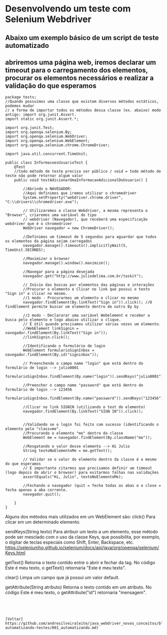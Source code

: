 # Desenvolvendo um teste com Selenium Webdriver
## Abaixo um exemplo básico de um script de teste automatizado
## abriremos uma página web, iremos declarar um timeout para o carregamento dos elementos, procurar os elementos necessários e realizar a validação do que esperamos

```
package tests;
//Quando possuímos uma classe que existem diversos métodos estáticos, podemos mudar
// a forma de importar todos os métodos dessa classe (ex. abaixo) modo antigo: import org.junit.Assert.
import static org.junit.Assert.*;

import org.junit.Test;
import org.openqa.selenium.By;
import org.openqa.selenium.WebDriver;
import org.openqa.selenium.WebElement;
import org.openqa.selenium.chrome.ChromeDriver;

import java.util.concurrent.TimeUnit;

public class InformacoesUsuarioTest {
    @Test
    //todo método de teste precisa ser público / void = todo método de teste não pode retornar algum valor
    public void testAdicionarUmaInformacaoAdicionalDoUsuario() {

        //Abrindo o NAVEGADOR:
        //Aqui definimos que iremos utilizar o chromedriver
        System.setProperty("webdriver.chrome.driver", "C:\\drivers\\chromedriver.exe");

        // Utilizaremos a classe Webdriver, a mesma representa o "Browser", criaremos uma variável do tipo
        // webdriver (Navegador), que receberá uma especificação webdriver que é o chromedriver
        WebDriver navegador = new ChromeDriver();

        //Definimos um timeout de 5 segundos para aguardar que todos os elementos da página sejam carregados
        navegador.manage().timeouts().implicitlyWait(5, TimeUnit.SECONDS);

        //Maximizar o browser
        navegador.manage().window().maximize();

        //Navegar para a página desejada
        navegador.get("http://www.juliodelima.com.br/taskit");

        // Início das buscas por elementos das páginas e interações
        //Procurar o elemento e Clicar no link que possui o texto "Sign in" e clicar no mesmo.
        //1 modo - Procurarmos um elemento e clicar no mesmo
        navegador.findElement(By.linkText("Sign in")).click(); //O findElement permite buscar um elemento dentro de outro By by

        //2 modo - Declararar uma variável Webelement e receber a busca pelo elemento e logo abaixo utilizar o clique.
        // É útil quando precisamos utilizar várias vezes um elemento.
        //WebElement linkSignin = navegador.findElement(By.linkText("Sign in"));
        //linkSignin.click();

        //Identificando o formulário de login
        WebElement formularioSignInbox = navegador.findElement(By.id("signinbox"));

        // Preenchendo o campo name "login" que está dentro do formulário de login --> julio0001
        formularioSignInbox.findElement(By.name("login")).sendKeys("julio0001");

        //Preencher o campo name "password" que está dentro do formulário de login --> 123456
        formularioSignInbox.findElement(By.name("password")).sendKeys("123456");

        //Clicar no link SIGNIN (utilizando o text do elemento)
        navegador.findElement(By.linkText("SIGN IN")).click();


        //Validando se o login foi feito com sucesso (identificando o elemento pelo "class=me".
        //Procurando o elemento "me" dentro da classe
        WebElement me = navegador.findElement(By.className("me"));

        //Resgatando o valor desse elemento --> Hi Julio
        String textoNoElementoMe = me.getText();

        // Validar se o valor do elemento dentro da classe é o mesmo do que esperamos
        // É importante citarmos que precisamos definir um timeout (logo depois de abrir o browser) para evitarmos falhas nas validações
        assertEquals("Hi, Julio", textoNoElementoMe);

        //Fechando o navegador (quit = fecha todas as abas e o close = fecha apenas a aba corrente.
        navegador.quit();

    }
}
```
Alguns dos métodos mais utilizados em um WebElement são:
click() 
Para clicar em um determinado elemento.

sendKeys(String texto) 
Para atribuir um texto a um elemento, esse método pode ser mesclado com o uso da classe Keys, que possibilita, por exemplo, o digitar de teclas especiais como Shift, Enter, Backspace, etc.
https://seleniumhq.github.io/selenium/docs/api/java/org/openqa/selenium/Keys.html

getText() 
Retorna o texto contido entre o abrir e fechar da tag. No código <a id="mensagem">Este é meu texto</a>, o getText() retornaria "Este é meu texto".

clear() 
Limpa um campo que já possui um valor default.

getAttribute(String atributo) 
Retorna o texto contido em um atributo. No código <a id="mensagem">Este é meu texto</a>, o getAttribute("id") retornaria "mensagem".
```




[Voltar] https://github.com/andresilveiraleite/java_webdriver_novos_conceitos/blob/master/docs/b-automatizando-testes/001_automatizando.md) 

